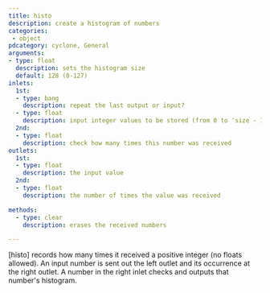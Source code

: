 ```yaml
---
title: histo
description: create a histogram of numbers
categories:
 - object
pdcategory: cyclone, General
arguments:
- type: float
  description: sets the histogram size
  default: 128 (0-127)
inlets:
  1st:
  - type: bang
    description: repeat the last output or input?
  - type: float
    description: input integer values to be stored (from 0 to 'size - 1')
  2nd:
  - type: float
    description: check how many times this number was received
outlets:
  1st:
  - type: float
    description: the input value
  2nd:
  - type: float
    description: the number of times the value was received

methods:
  - type: clear
    description: erases the received numbers

---
```


[histo] records how many times it received a positive integer (no floats allowed). An input number is sent out the left outlet and its occurrence at the right outlet. A number in the right inlet checks and outputs that number's histogram.

